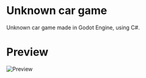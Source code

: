 # Unknown car game

Unknown car game made in Godot Engine, using C#.

# Preview

![Preview](./docs/preview.gif)